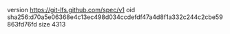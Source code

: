 version https://git-lfs.github.com/spec/v1
oid sha256:d70a5e06368e4c13ec498d034ccdefdf47a4d8f1a332c244c2cbe59863fd76fd
size 4313
